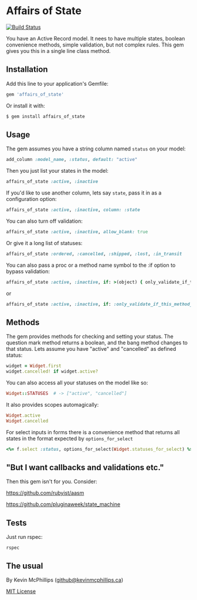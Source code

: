 # Affairs of State

[![Build Status](https://travis-ci.org/kmcphillips/affairs_of_state.png?branch=master)](https://travis-ci.org/kmcphillips/affairs_of_state)

You have an Active Record model. It nees to have multiple states, boolean convenience methods, simple validation, but not complex rules. This gem gives you this in a single line class method.

## Installation

Add this line to your application's Gemfile:

```ruby
gem 'affairs_of_state'
```

Or install it with:

```ruby
$ gem install affairs_of_state
```

## Usage

The gem assumes you have a string column named `status` on your model:

```ruby
add_column :model_name, :status, default: "active"
```

Then you just list your states in the model:

```ruby
affairs_of_state :active, :inactive
```

If you'd like to use another column, lets say `state`, pass it in as a configuration option:

```ruby
affairs_of_state :active, :inactive, column: :state
```

You can also turn off validation:

```ruby
affairs_of_state :active, :inactive, allow_blank: true
```

Or give it a long list of statuses:

```ruby
affairs_of_state :ordered, :cancelled, :shipped, :lost, :in_transit
```

You can also pass a proc or a method name symbol to the :if option to bypass validation:

```ruby
affairs_of_state :active, :inactive, if: >(object) { only_validate_if_this_is_true(object) }
```
or
```ruby
affairs_of_state :active, :inactive, if: :only_validate_if_this_method_returns_true
```


## Methods

The gem provides methods for checking and setting your status. The question mark method returns a boolean, and the bang method changes to that status. Lets assume you have "active" and "cancelled" as defined status:

```ruby
widget = Widget.first
widget.cancelled! if widget.active?
```

You can also access all your statuses on the model like so:

```ruby
Widget::STATUSES  # -> ["active", "cancelled"]
```

It also provides scopes automagically:

```ruby
Widget.active
Widget.cancelled
```

For select inputs in forms there is a convenience method that returns all states in the format expected by `options_for_select`

```ruby
<%= f.select :status, options_for_select(Widget.statuses_for_select) %>
```


## "But I want callbacks and validations etc."

Then this gem isn't for you. Consider:

https://github.com/rubyist/aasm

https://github.com/pluginaweek/state_machine


## Tests

Just run rspec:

```
rspec
```


## The usual

By Kevin McPhillips (github@kevinmcphillips.ca)

[MIT License](http://opensource.org/licenses/MIT)
